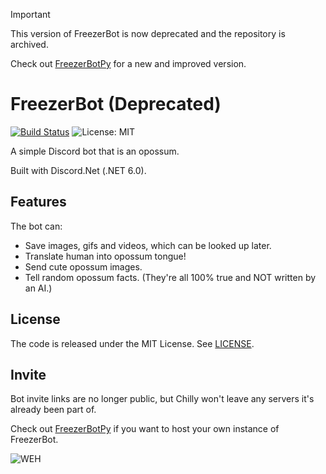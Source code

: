 > [!IMPORTANT]  
> This version of FreezerBot is now deprecated and the repository is archived.
>
> Check out [FreezerBotPy](https://github.com/dexmoh/FreezerBotPy) for a new and improved version.

# FreezerBot (Deprecated)
[![Build Status](https://github.com/Ewwmewgewd/FreezerBot/workflows/.NET/badge.svg)](https://github.com/fabianishere/brainfuck/actions?query=workflow%3ABuild)
![License: MIT](https://img.shields.io/badge/License-MIT-blue.svg)

A simple Discord bot that is an opossum.

Built with Discord.Net (.NET 6.0).

## Features
The bot can:
- Save images, gifs and videos, which can be looked up later.
- Translate human into opossum tongue!
- Send cute opossum images.
- Tell random opossum facts. (They're all 100% true and NOT written by an AI.)

## License
The code is released under the MIT License. See [LICENSE](/LICENSE).

## Invite
Bot invite links are no longer public, but Chilly won't leave any servers it's already been part of.

Check out [FreezerBotPy](https://github.com/dexmoh/FreezerBotPy) if you want to host your own instance of FreezerBot.

![WEH](https://imgur.com/dRLQcoP.png)

